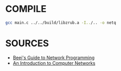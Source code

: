# COMPILE
```sh
gcc main.c ../../build/libzrub.a -I../.. -o netq
```

# SOURCES
- [Beej's Guide to Network Programming](https://beej.us/guide/bgnet/html/)
- [An Introduction to Computer Networks](https://intronetworks.cs.luc.edu/)
